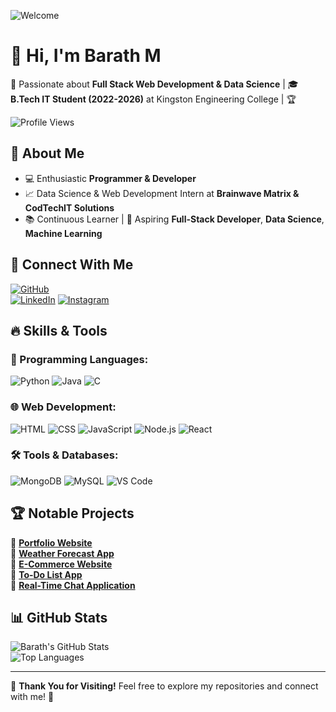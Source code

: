 ![Welcome](https://media.giphy.com/media/hvRJCLFzcasrR4ia7z/giphy.gif)

# 👋 Hi, I'm **Barath M**

🚀 Passionate about **Full Stack Web Development & Data Science** | 🎓 **B.Tech IT Student (2022-2026)** at Kingston Engineering College | 🏆 

![Profile Views](https://komarev.com/ghpvc/?username=Mbarathm345672005&color=blue)

## 🌟 About Me

- 💻 Enthusiastic **Programmer & Developer**
- 📈 Data Science & Web Development Intern at **Brainwave Matrix & CodTechIT Solutions**
- 📚 Continuous Learner | 🚀 Aspiring **Full-Stack Developer**, **Data Science**, **Machine Learning**

## 🔗 Connect With Me

[![GitHub](https://img.shields.io/badge/GitHub-%2312100E.svg?style=for-the-badge&logo=github&logoColor=white)](https://github.com/Mbarathm345672005)  
[![LinkedIn](https://img.shields.io/badge/LinkedIn-%230077B5.svg?style=for-the-badge&logo=linkedin&logoColor=white)](http://www.linkedin.com/in/barathm77)
[![Instagram](https://img.shields.io/badge/Instagram-%23E4405F.svg?style=for-the-badge&logo=instagram&logoColor=white)](https://www.instagram.com/mbarath4466)

## 🔥 Skills & Tools

### 🚀 Programming Languages:

![Python](https://img.shields.io/badge/Python-3776AB?style=for-the-badge&logo=python&logoColor=white)
![Java](https://img.shields.io/badge/Java-ED8B00?style=for-the-badge&logo=java&logoColor=white)
![C](https://img.shields.io/badge/C-00599C?style=for-the-badge&logo=c&logoColor=white)

### 🌐 Web Development:

![HTML](https://img.shields.io/badge/HTML5-E34F26?style=for-the-badge&logo=html5&logoColor=white)
![CSS](https://img.shields.io/badge/CSS3-1572B6?style=for-the-badge&logo=css3&logoColor=white)
![JavaScript](https://img.shields.io/badge/JavaScript-F7DF1E?style=for-the-badge&logo=javascript&logoColor=black)
![Node.js](https://img.shields.io/badge/Node.js-43853D?style=for-the-badge&logo=node.js&logoColor=white)
![React](https://img.shields.io/badge/React-61DAFB?style=for-the-badge&logo=react&logoColor=black)

### 🛠️ Tools & Databases:

![MongoDB](https://img.shields.io/badge/MongoDB-4EA94B?style=for-the-badge&logo=mongodb&logoColor=white)
![MySQL](https://img.shields.io/badge/MySQL-4479A1?style=for-the-badge&logo=mysql&logoColor=white)
![VS Code](https://img.shields.io/badge/VS%20Code-007ACC?style=for-the-badge&logo=visual-studio-code&logoColor=white)

## 🏆 Notable Projects

🔹 **[Portfolio Website]([https://github.com/Mbarathm345672005/CODTECHITSOLUTION-FSWD-TASK1](https://barathm.neocities.org/it77/barath7))**  
🔹 **[Weather Forecast App](https://github.com/Mbarathm345672005/java-project-weather-forcast-/blob/main/EX%2011-Mini%20Project%20Weather%20Forecasting.pdf)**  
🔹 **[E-Commerce Website](https://mbarathm345672005.github.io/Brainwave_Matrix_intern-/task2/index.html)**  
🔹 **[To-Do List App](https://mbarathm345672005.github.io/Brainwave_Matrix_intern-/index.html)**  
🔹 **[Real-Time Chat Application](https://github.com/Mbarathm345672005/CODTECHITSOLUTIONS-FSWD-TASK2)**

## 📊 GitHub Stats

![Barath's GitHub Stats](https://github-readme-stats.vercel.app/api?username=Mbarathm345672005&show_icons=true&theme=radical)  
![Top Languages](https://github-readme-stats.vercel.app/api/top-langs/?username=Mbarathm345672005&layout=compact&theme=radical)

---

🌟 **Thank You for Visiting!** Feel free to explore my repositories and connect with me! 🚀
